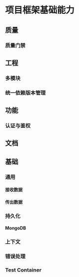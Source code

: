 # 项目框架基础能力

## 质量

### 质量门禁

## 工程

### 多模块

### 统一依赖版本管理

## 功能

### 认证与鉴权

## 文档

## 基础

### 通用

#### 接收数据

#### 传出数据

### 持久化

#### MongoDB

### 上下文

### 错误处理

### Test Container
